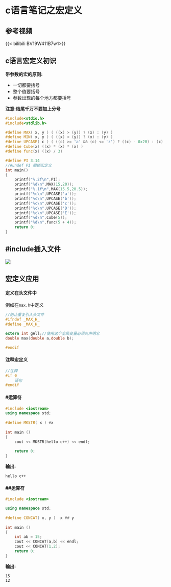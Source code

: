 # c语言笔记之宏定义


## 参考视频

{{< bilibili BV19W411B7w1>}}
## c语言宏定义初识

**带参数的宏的原则:**

- 一切都要括号
- 整个值要括号
- 参数出现的每个地方都要括号

**注意:结尾千万不要加上分号**

```c++
#include<stdio.h>
#include<stdlib.h>

#define MAX( x, y ) ( ((x) > (y)) ? (x) : (y) )
#define MIN( x, y ) ( ((x) < (y)) ? (x) : (y) )
#define UPCASE( c ) ( ((c) >= 'a' && (c) <= 'z') ? ((c) - 0x20) : (c) )//大小写转换
#define Cube(x) ((x) * (x) * (x) )
#define func(x) ((x) / 3)

#define PI 3.14
//#undef PI 撤销宏定义
int main()
{
    printf("%.2f\n",PI);
    printf("%d\n",MAX(15,20));
    printf("%.1f\n",MAX(15.5,20.5));
    printf("%c\n",UPCASE('a'));
    printf("%c\n",UPCASE('b'));
    printf("%c\n",UPCASE('c'));
    printf("%c\n",UPCASE('D'));
    printf("%c\n",UPCASE('E'));
    printf("%d\n",Cube(5));
    printf("%d\n",func(5 + 4));
    return 0;
}
```

## #include插入文件

![](/images/img/20200109174607.png)

## 宏定义应用

#### 定义在头文件中

例如在`max.h`中定义

```c
//防止重复引入头文件
#ifndef _MAX_H_
#define _MAX_H_

extern int gAll;//使用这个全局变量必须先声明它
double max(double a,double b);

#endif
```

#### 注释宏定义

```c
//注释
#if 0
    语句
#endif
```

#### #运算符

```c++
#include <iostream>
using namespace std;
 
#define MKSTR( x ) #x
 
int main ()
{
    cout << MKSTR(hello c++) << endl;
 
    return 0;
}
```

**输出:**

```
hello c++
```

#### ##运算符

```c++
#include <iostream>

using namespace std;
 
#define CONCAT( x, y )  x ## y 
 
int main ()
{
    int ab = 15;
    cout << CONCAT(a,b) << endl;
    cout << CONCAT(1,2); 
    return 0;
}
```

**输出:**

```
15
12
```


